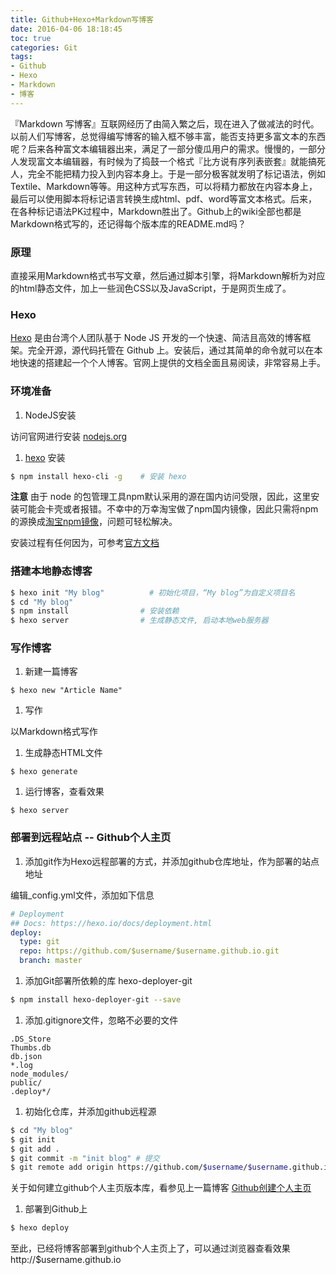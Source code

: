 ```yaml
---
title: Github+Hexo+Markdown写博客
date: 2016-04-06 18:18:45
toc: true
categories: Git
tags:
- Github
- Hexo
- Markdown
- 博客
---
```


『Markdown 写博客』互联网经历了由简入繁之后，现在进入了做减法的时代。以前人们写博客，总觉得编写博客的输入框不够丰富，能否支持更多富文本的东西呢？后来各种富文本编辑器出来，满足了一部分傻瓜用户的需求。慢慢的，一部分人发现富文本编辑器，有时候为了捣鼓一个格式『比方说有序列表嵌套』就能搞死人，完全不能把精力投入到内容本身上。于是一部分极客就发明了标记语法，例如Textile、Markdown等等。用这种方式写东西，可以将精力都放在内容本身上，最后可以使用脚本将标记语言转换生成html、pdf、word等富文本格式。后来，在各种标记语法PK过程中，Markdown胜出了。Github上的wiki全部也都是Markdown格式写的，还记得每个版本库的README.md吗？

### 原理

直接采用Markdown格式书写文章，然后通过脚本引擎，将Markdown解析为对应的html静态文件，加上一些润色CSS以及JavaScript，于是网页生成了。

### Hexo

[Hexo](https://hexo.io/) 是由台湾个人团队基于 Node JS 开发的一个快速、简洁且高效的博客框架。完全开源，源代码托管在 Github 上。安装后，通过其简单的命令就可以在本地快速的搭建起一个个人博客。官网上提供的文档全面且易阅读，非常容易上手。

### 环境准备

1. NodeJS安装

  访问官网进行安装 [nodejs.org](https://nodejs.org/en/)

1. [hexo](https://hexo.io/) 安装

  ``` bash
  $ npm install hexo-cli -g    # 安装 hexo
  ```

  **注意** 由于 node 的包管理工具npm默认采用的源在国内访问受限，因此，这里安装可能会卡壳或者报错。不幸中的万幸淘宝做了npm国内镜像，因此只需将npm的源换成[淘宝npm镜像](http://npm.taobao.org/)，问题可轻松解决。

  安装过程有任何因为，可参考[官方文档](https://hexo.io/zh-cn/docs/)


### 搭建本地静态博客

``` bash
$ hexo init "My blog"          # 初始化项目，“My blog”为自定义项目名
$ cd "My blog"
$ npm install                # 安装依赖
$ hexo server                # 生成静态文件, 启动本地web服务器
```
### 写作博客

1. 新建一篇博客

  ```
  $ hexo new "Article Name"
  ```

1. 写作

  以Markdown格式写作

1. 生成静态HTML文件

  ```
  $ hexo generate
  ```

1. 运行博客，查看效果

  ```
  $ hexo server
  ```
### 部署到远程站点 -- Github个人主页

1. 添加git作为Hexo远程部署的方式，并添加github仓库地址，作为部署的站点地址

  编辑_config.yml文件，添加如下信息
  ``` YAML
  # Deployment
  ## Docs: https://hexo.io/docs/deployment.html
  deploy:
    type: git
    repo: https://github.com/$username/$username.github.io.git
    branch: master
  ```
1. 添加Git部署所依赖的库 hexo-deployer-git

  ``` bash
  $ npm install hexo-deployer-git --save
  ```

1. 添加.gitignore文件，忽略不必要的文件

  ``` git
  .DS_Store
  Thumbs.db
  db.json
  *.log
  node_modules/
  public/
  .deploy*/
  ```

1. 初始化仓库，并添加github远程源

  ```bash
  $ cd "My blog"
  $ git init
  $ git add .
  $ git commit -m "init blog" # 提交
  $ git remote add origin https://github.com/$username/$username.github.io.git # 添加远程源
  ```

  关于如何建立github个人主页版本库，看参见上一篇博客 [Github创建个人主页](http://wangsheng.github.io/2016/04/06/Github%E5%88%9B%E5%BB%BA%E4%B8%AA%E4%BA%BA%E4%B8%BB%E9%A1%B5/)

1. 部署到Github上

  ``` bash
  $ hexo deploy
  ```

至此，已经将博客部署到github个人主页上了，可以通过浏览器查看效果 http://$username.github.io